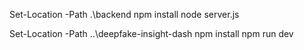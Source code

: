 Set-Location -Path .\backend
npm install
node server.js

Set-Location -Path ..\deepfake-insight-dash
npm install
npm run dev
